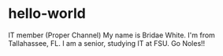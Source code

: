 # hello-world
IT member (Proper Channel)
My name is Bridae White. I'm from Tallahassee, FL. I am a senior, studying IT at FSU. Go Noles!!
